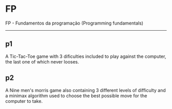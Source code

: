 # FP
FP - Fundamentos da programação (Programming fundamentals)

---

## p1
A Tic-Tac-Toe game with 3 dificulties included to play against the computer, the last one of which never looses.

## p2
A Nine men's morris game also containing 3 different levels of difficulty and a minimax algorithm used to choose the best possible move for the computer to take.
